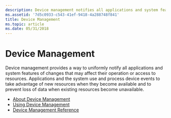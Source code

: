 ```yaml
---
description: Device management notifies all applications and system features of changes that may affect their operation or access to resources.
ms.assetid: '7d5c0933-c543-41ef-9418-4a288748f841'
title: Device Management
ms.topic: article
ms.date: 05/31/2018
---
```


# Device Management

Device management provides a way to uniformly notify all applications and system features of changes that may affect their operation or access to resources. Applications and the system use and process device events to take advantage of new resources when they become available and to prevent loss of data when existing resources become unavailable.

-   [About Device Management](about-device-management.md)
-   [Using Device Management](using-device-management.md)
-   [Device Management Reference](device-management-reference.md)

 

 



